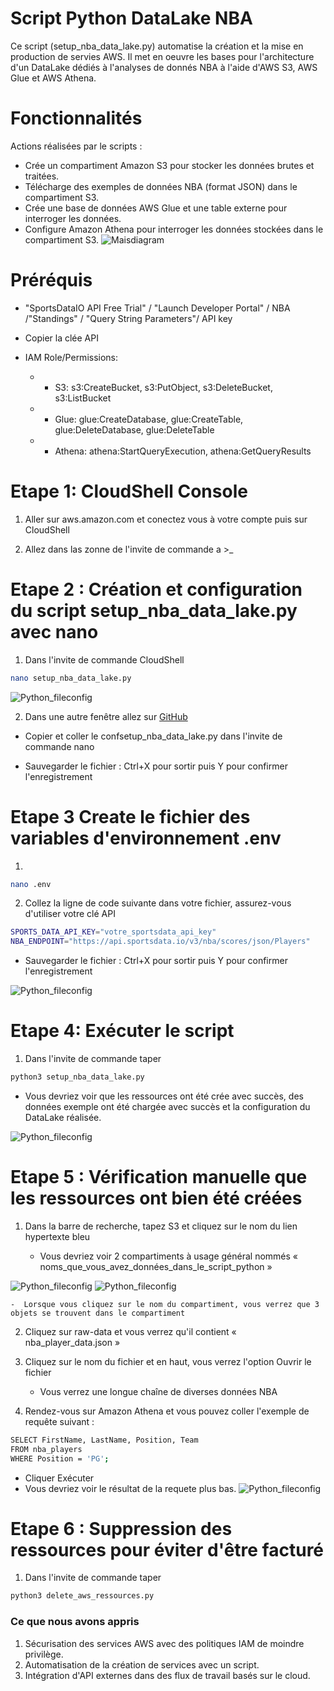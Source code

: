 # Script Python DataLake NBA
Ce script  (setup_nba_data_lake.py) automatise la création et la mise en production de servies AWS. Il met en oeuvre les bases pour l'architecture d'un DataLake  dédiés à l'analyses de donnés NBA à l'aide d'AWS S3, AWS Glue et AWS Athena.

# Fonctionnalités
 Actions réalisées par le scripts : 
- Crée un compartiment Amazon S3 pour stocker les données brutes et traitées.
- Télécharge des exemples de données NBA (format JSON) dans le compartiment S3.
- Crée une base de données AWS Glue et une table externe pour interroger les données.
- Configure Amazon Athena pour interroger les données stockées dans le compartiment S3.
![Maisdiagram](src/img/main_diagram.png)

# Préréquis

- "SportsDataIO API Free Trial"  /  "Launch Developer Portal" / NBA /"Standings" / "Query String Parameters"/  API key
- Copier la clée API

- IAM Role/Permissions:  
    - - S3: s3:CreateBucket, s3:PutObject, s3:DeleteBucket, s3:ListBucket
    - - Glue: glue:CreateDatabase, glue:CreateTable, glue:DeleteDatabase, glue:DeleteTable
    - - Athena: athena:StartQueryExecution, athena:GetQueryResults

#  
# Etape 1:   CloudShell Console

1. Aller sur aws.amazon.com et conectez vous à votre compte puis sur CloudShell 

2. Allez dans las zonne de l'invite de commande a >_  

# Etape 2 : Création et configuration du script setup_nba_data_lake.py avec nano
1.  Dans l'invite de commande CloudShell
```bash
nano setup_nba_data_lake.py
```
![Python_fileconfig](src/img/nano_python.PNG)

2. Dans une autre fenêtre allez sur [GitHub](https://github.com/sekedoua/NBA-Datalake)

- Copier et coller le confsetup_nba_data_lake.py  dans l'invite de commande nano

- Sauvegarder le fichier : Ctrl+X pour sortir puis Y pour confirmer l'enregistrement

# Etape 3 Create le fichier des variables d'environnement .env  
1.  
```bash
nano .env
```
2. Collez la ligne de code suivante dans votre fichier, assurez-vous d'utiliser votre clé API
```bash
SPORTS_DATA_API_KEY="votre_sportsdata_api_key"
NBA_ENDPOINT="https://api.sportsdata.io/v3/nba/scores/json/Players"
```
- Sauvegarder le fichier : Ctrl+X pour sortir puis Y pour confirmer l'enregistrement

![Python_fileconfig](src/img/env.PNG)

# Etape 4: Exécuter le script
1. Dans l'invite de commande taper
```bash
python3 setup_nba_data_lake.py
```
- Vous devriez voir que les ressources ont été crée avec succès,  des données exemple ont été chargée avec succès et la configuration du DataLake réalisée. 

![Python_fileconfig](src/img/Success1.PNG)

# Etape 5 :  Vérification manuelle que les ressources ont bien été créées
1. Dans la barre de recherche, tapez S3 et cliquez sur le nom du lien hypertexte bleu

    -  Vous devriez voir 2 compartiments à usage général nommés « noms_que_vous_avez_données_dans_le_script_python »

![Python_fileconfig](src/img/Success2.PNG)
![Python_fileconfig](src/img/Success3.PNG)

    -  Lorsque vous cliquez sur le nom du compartiment, vous verrez que 3 objets se trouvent dans le compartiment

2. Cliquez sur raw-data et vous verrez qu'il contient « nba_player_data.json »

3. Cliquez sur le nom du fichier et en haut, vous verrez l'option Ouvrir le fichier

    - Vous verrez une longue chaîne de diverses données NBA

4. Rendez-vous sur Amazon Athena et vous pouvez coller l'exemple de requête suivant :
```bash
SELECT FirstName, LastName, Position, Team
FROM nba_players
WHERE Position = 'PG';
```
- Cliquer Exécuter
- Vous devriez voir le résultat de la requete plus bas. 
![Python_fileconfig](src/img/Success5.PNG)

# Etape 6 :  Suppression des ressources pour éviter d'être facturé
1. Dans l'invite de commande taper
```bash
python3 delete_aws_ressources.py
```

### **Ce que nous avons appris**
1. Sécurisation des services AWS avec des politiques IAM de moindre privilège.
2. Automatisation de la création de services avec un script.
3. Intégration d'API externes dans des flux de travail basés sur le cloud.

